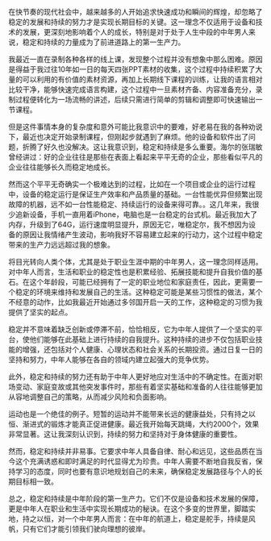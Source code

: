 
在快节奏的现代社会中，越来越多的人开始追求快速成功和瞬间的辉煌，却忽略了稳定的发展和持续的努力才是实现长期目标的关键。这一理念不仅适用于设备和技术的发展，更深刻地影响着个人的成长，特别是对于处于人生中段的中年男人来说，稳定和持续的力量成为了前进道路上的第一生产力。

我最近一直在录制各种各样的线上课，发现整个过程并没有想象中那么困难。原因是得益于我过往10年如一日的每天四张PPT素材的收集，这个过程中持续积累了大量的可以利用的有价值的素材资源，再加上长期线下课程的训练，让我的语言相对比较干净，能够快速完成语言构建，这个过程中一旦素材齐备、内容准备充分，录制过程便转化为一场流畅的讲述，后续只需进行简单的剪辑和调整即可快速输出一节课程。

但是这件事情本身的复杂度和意外可能比我意识中的要难，好老易在我的各种劝说下，最近也决定开始录制课程，但刚起步就遇到了麻烦。他的设备和软件出了问题，折腾了好久也没解决。这让我意识到，稳定和持续是多么重要。海尔的张瑞敏曾经讲过：好的企业往往是那些在表面上看起来平平无奇的企业，那些看似平凡的企业往往能够长久而稳定地成长。

然而这个平平无奇确实一个极难达到的过程，比如在一个项目或企业的运行过程中，设备的稳定运行是保证生产效率和产品质量的基础。一台性能优异但频繁出现故障的机器，远不如一台性能稳定、持续运行的设备来得可靠。。这几年来，我很少追新设备，手机一直用着iPhone，电脑也是一台稳定的台式机。最近我加大了内存，升级到了64G，运行速度明显提升，原因无它，唯稳定尔，我不想因为设备的原因让我情绪产生波动，影响我好不容易建立起来的行动力，这个过程中稳定带来的生产力远远超过我的想象。

将目光转向人类个体，尤其是处于职业生涯中期的中年男人，这一理念同样适用。对中年人而言，生活和职业的稳定性也是积累经验、拓展技能和提升自我价值的基石。在这个年龄段，可能已经拥有了一定的职业地位和家庭责任，因此，更需要一个稳定的环境来维持和发展自己的生活。这种稳定可能是某些习惯性的做法，某个不经意的动作，比如我最近开始通过多邻国开启一天的工作，这种稳定的习惯为我提供了坚实的起点。

稳定并不意味着缺乏创新或停滞不前，恰恰相反，它为中年人提供了一个坚实的平台，使他们能够在此基础上进行持续的自我提升。这种持续的进步不仅包括职业技能的增强，还包括对个人健康、心理状态和社会关系的长期投资。通过日复一日的坚持和努力，中年人能够在各自的领域内建立起强大的竞争优势。

此外，稳定和持续的努力还有助于中年人更好地应对生活中的不确定性。在面对职场变动、家庭变故或其他突发事件时，那些有着坚实基础和准备的人往往能够更加从容地调整自己的策略，从而减少风险和负面影响。

运动也是一个绝佳的例子。短暂的运动并不能带来长远的健康益处，只有持之以恒、渐进式的锻炼才能真正促进健康。最近我开始每天跳绳，大约2000个，效果非常显著。这让我深刻认识到，持续的努力和坚持对于身体健康的重要性。

然而，稳定和持续并非易事。它要求中年人具备自律、耐心和远见，这些品质在当今这个充满诱惑和即时满足的时代显得尤为珍贵。中年人需要不断地自我反省，保持学习的态度，同时也要有意识地规划自己的未来，确保稳定发展路径与个人的长期目标相一致。

总之，稳定和持续是中年阶段的第一生产力。它们不仅是设备和技术发展的保障，更是中年人在职业和生活中实现长期成功的秘诀。在这个多变的世界里，脚踏实地，持之以恒，对一个中年男人而言：在中年的航道上，稳定是舵手，持续是风帆，只有它们才能引领我们驶向理想的彼岸。